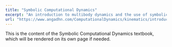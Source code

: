 ```yaml
---
title: "Symbolic Computational Dynamics"
excerpt: "An introduction to multibody dynamics and the use of symbolic computation in modelling them."
url: "https://www.angadhn.com/ComputationalDynamics/kinematics/introduction.html"
---
```


This is the content of the Symbolic Computational Dynamics textbook, which will be rendered on its own page if needed.

